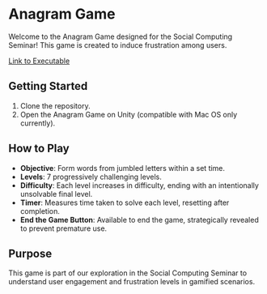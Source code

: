 # Anagram Game

Welcome to the Anagram Game designed for the Social Computing Seminar! This game is created to induce frustration among users.

[Link to Executable](https://drive.google.com/drive/u/1/folders/14GXee_JtEhxty8ZJphNAP1dehaxPRHt4)

## Getting Started
1. Clone the repository.
2. Open the Anagram Game on Unity (compatible with Mac OS only currently).

## How to Play
- **Objective**: Form words from jumbled letters within a set time.
- **Levels**: 7 progressively challenging levels.
- **Difficulty**: Each level increases in difficulty, ending with an intentionally unsolvable final level.
- **Timer**: Measures time taken to solve each level, resetting after completion.
- **End the Game Button**: Available to end the game, strategically revealed to prevent premature use.

## Purpose
This game is part of our exploration in the Social Computing Seminar to understand user engagement and frustration levels in gamified scenarios.
